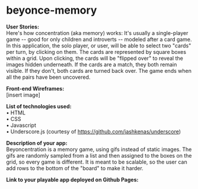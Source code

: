 # beyonce-memory

<b>User Stories: </b><br>
Here's how concentration (aka memory) works: It's usually a single-player game -- good for only children and introverts -- modeled after a card game. In this application, the solo player, or user, will be able to select two "cards" per turn, by clicking on them. The cards are represented by square boxes within a grid. Upon clicking, the cards will be "flipped over" to reveal the images hidden underneath. If the cards are a match, they both remain visible. If they don't, both cards are turned back over. The game ends when all the pairs have been uncovered. <br>

<b>Front-end Wireframes: </b><br>
[insert image]

<b>List of technologies used: </b><br>
• HTML <br>
• CSS <br>
• Javascript <br>
• Underscore.js (courtesy of https://github.com/jashkenas/underscore)

<b>Description of your app: </b><br>
Beyoncentration is a memory game, using gifs instead of static images. The gifs are randomly sampled from a list and then assigned to the boxes on the grid, so every game is different. It is meant to be scalable, so the user can add rows to the bottom of the "board" to make it harder. <br>

<b>Link to your playable app deployed on Github Pages: </b><br>


